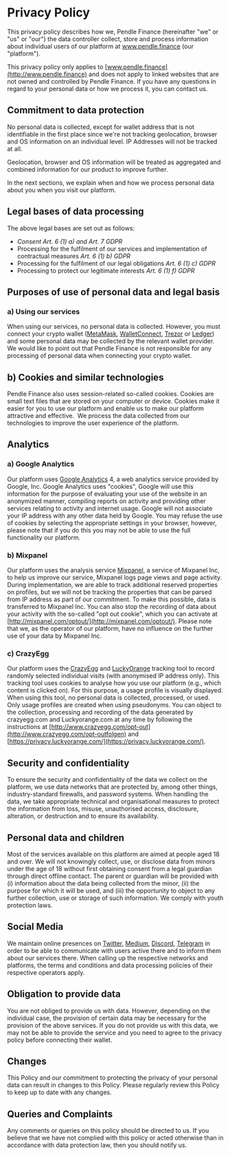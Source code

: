 # Privacy Policy

This privacy policy describes how we, Pendle Finance (hereinafter "we" or "us" or "our") the data controller collect, store and process information about individual users of our platform at www.pendle.finance (our "platform").

This privacy policy only applies to [www.pendle.finance](http://www.pendle.finance) and does not apply to linked websites that are not owned and controlled by Pendle Finance. If you have any questions in regard to your personal data or how we process it, you can contact us.

## Commitment to data protection

No personal data is collected, except for wallet address that is not identifiable in the first place since we're not tracking geolocation, browser and OS information on an individual level. IP Addresses will not be tracked at all.

Geolocation, browser and OS information will be treated as aggregated and combined information for our product to improve further.

In the next sections, we explain when and how we process personal data about you when you visit our platform.

## Legal bases of data processing

The above legal bases are set out as follows:

- *Consent Art. 6 (1) a) and Art. 7 GDPR*
- Processing for the fulfilment of our services and implementation of contractual measures *Art. 6 (1) b) GDPR*
- Processing for the fulfilment of our legal obligations *Art. 6 (1) c) GDPR*
- Processing to protect our legitimate interests *Art. 6 (1) f) GDPR*

## Purposes of use of personal data and legal basis

### a) Using our services

When using our services, no personal data is collected. However, you must connect your crypto wallet ([MetaMask](https://consensys.net/privacy-policy/), [WalletConnect](https://termify.io/privacy-policy/1615409822), [Trezor](https://shop.trezor.io/static/shared/privacy-policy.pdf) or [Ledger](https://www.ledger.com/privacy-policy)) and some personal data may be collected by the relevant wallet provider. We would like to point out that Pendle Finance is not responsible for any processing of personal data when connecting your crypto wallet.

## b) Cookies and similar technologies

Pendle Finance also uses session-related so-called cookies. Cookies are small text files that are stored on your computer or device. Cookies make it easier for you to use our platform and enable us to make our platform attractive and effective.  We process the data collected from our technologies to improve the user experience of the platform.

## Analytics

### a) Google Analytics

Our platform uses [Google Analytics](https://policies.google.com/privacy?hl=en-US) 4, a web analytics service provided by Google, Inc. Google Analytics uses "cookies", Google will use this information for the purpose of evaluating your use of the website in an anonymized manner, compiling reports on activity and providing other services relating to activity and internet usage. Google will not associate your IP address with any other data held by Google. You may refuse the use of cookies by selecting the appropriate settings in your browser, however, please note that if you do this you may not be able to use the full functionality our platform. 

### b) Mixpanel

Our platform uses the analysis service [Mixpanel](http://mixpanel.com/privacy), a service of Mixpanel Inc, to help us improve our service, Mixpanel logs page views and page activity. During implementation, we are able to track additional reserved properties on profiles, but we will not be tracking the properties that can be parsed from IP address as part of our commitment. To make this possible, data is transferred to Mixpanel Inc. You can also stop the recording of data about your activity with the so-called "opt out cookie", which you can activate at [http://mixpanel.com/optout/](http://mixpanel.com/optout/). Please note that we, as the operator of our platform, have no influence on the further use of your data by Mixpanel Inc. 

### c) CrazyEgg

Our platform uses the [CrazyEgg](http://www.crazyegg.com/privacy) and [LuckyOrange](https://www.luckyorange.com/#home) tracking tool to record randomly selected individual visits (with anonymised IP address only). This tracking tool uses cookies to analyse how you use our platform (e.g., which content is clicked on). For this purpose, a usage profile is visually displayed. When using this tool, no personal data is collected, processed, or used. Only usage profiles are created when using pseudonyms. You can object to the collection, processing and recording of the data generated by crazyegg.com and Luckyorange.com at any time by following the instructions at [http://www.crazyegg.com/opt-out](http://www.crazyegg.com/opt-outfolgen) and [https://privacy.luckyorange.com/](https://privacy.luckyorange.com/).

## Security and confidentiality

To ensure the security and confidentiality of the data we collect on the platform, we use data networks that are protected by, among other things, industry-standard firewalls, and password systems. When handling the data, we take appropriate technical and organisational measures to protect the information from loss, misuse, unauthorised access, disclosure, alteration, or destruction and to ensure its availability.

## Personal data and children

Most of the services available on this platform are aimed at people aged 18 and over. We will not knowingly collect, use, or disclose data from minors under the age of 18 without first obtaining consent from a legal guardian through direct offline contact. The parent or guardian will be provided with (i) information about the data being collected from the minor, (ii) the purpose for which it will be used, and (iii) the opportunity to object to any further collection, use or storage of such information. We comply with youth protection laws.

## Social Media

We maintain online presences on [Twitter](https://twitter.com/en/privacy), [Medium](https://policy.medium.com/medium-privacy-policy-f03bf92035c9), [Discord](https://discord.com/privacy), [Telegram](https://telegram.org/privacy)  in order to be able to communicate with users active there and to inform them about our services there. When calling up the respective networks and platforms, the terms and conditions and data processing policies of their respective operators apply.

## Obligation to provide data

You are not obliged to provide us with data. However, depending on the individual case, the provision of certain data may be necessary for the provision of the above services. If you do not provide us with this data, we may not be able to provide the service and you need to agree to the privacy policy before connecting their wallet.

## Changes

This Policy and our commitment to protecting the privacy of your personal data can result in changes to this Policy. Please regularly review this Policy to keep up to date with any changes.

## Queries and Complaints

Any comments or queries on this policy should be directed to us. If you believe that we have not complied with this policy or acted otherwise than in accordance with data protection law, then you should notify us.
